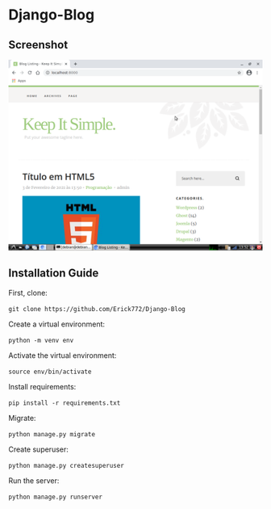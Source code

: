 # Django-Blog
## Screenshot

![Home page screenshot](screenshots/screenshot1.png)

## Installation Guide

First, clone:

```git clone https://github.com/Erick772/Django-Blog```

Create a virtual environment:

```python -m venv env```

Activate the virtual environment:

```source env/bin/activate```

Install requirements:

```pip install -r requirements.txt```

Migrate:

```python manage.py migrate```

Create superuser:

```python manage.py createsuperuser```

Run the server:

```python manage.py runserver```
